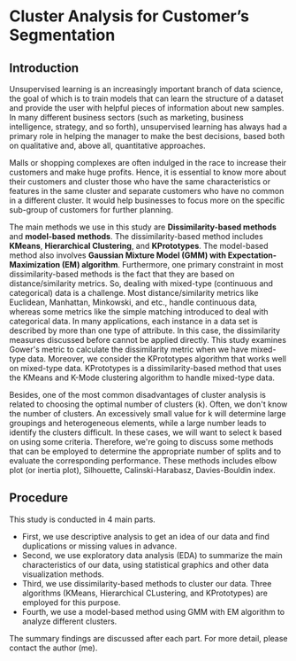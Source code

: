 # Cluster Analysis for Customer’s Segmentation

## Introduction
Unsupervised learning is an increasingly important branch of data science, the goal of which is to train models that can learn the structure of a dataset and provide the user with helpful pieces of information about new samples. In many different business sectors (such as marketing, business intelligence, strategy, and so forth), unsupervised learning has always had a primary role in helping the manager to make the best decisions, based both on qualitative and, above all, quantitative approaches.

Malls or shopping complexes are often indulged in the race to increase their customers and make huge profits. Hence, it is essential to know more about their customers and cluster those who have the same characteristics or features in the same cluster and separate customers who have no common in a different cluster. It would help businesses to focus more on the specific sub-group of customers for further planning.

The main methods we use in this study are **Dissimilarity-based methods** and **model-based methods**. The dissimilarity-based method includes **KMeans**, **Hierarchical Clustering**, and **KPrototypes**. The model-based method also involves **Gaussian Mixture Model (GMM) with Expectation-Maximization (EM) algorithm**.
Furthermore, one primary constraint in most dissimilarity-based methods is the fact that they are based on distance/similarity metrics. So, dealing with mixed-type (continuous and categorical) data is a challenge. Most distance/similarity metrics like Euclidean, Manhattan, Minkowski, and etc., handle continuous data, whereas some metrics like the simple matching introduced to deal with categorical data. In many applications, each instance in a data set is described by more than one type of attribute. In this case, the dissimilarity measures discussed before cannot be applied directly. This study examines Gower's metric to calculate the dissimilarity metric when we have mixed-type data. Moreover, we consider the KPrototypes algorithm that works well on mixed-type data. KPrototypes is a dissimilarity-based method that uses the KMeans and K-Mode clustering algorithm to handle mixed-type data.

Besides, one of the most common disadvantages of cluster analysis is related to choosing the optimal number of clusters (k). Often, we don't know the number of clusters. An excessively small value for k will determine large groupings and heterogeneous elements, while a large number leads to identify the clusters difficult. In these cases, we will want to select k based on using some criteria. Therefore, we're going to discuss some methods that can be employed to determine the appropriate number of splits and to evaluate the corresponding performance. These methods includes elbow plot (or inertia plot), Silhouette, Calinski-Harabasz, Davies-Bouldin index.

## Procedure
This study is conducted in 4 main parts.
- First, we use descriptive analysis to get an idea of our data and find duplications or missing values in advance.
- Second, we use exploratory data analysis (EDA) to summarize the main characteristics of our data, using statistical graphics and other data visualization methods.
- Third, we use dissimilarity-based methods to cluster our data. Three algorithms (KMeans, Hierarchical CLustering, and KPrototypes) are employed for this purpose.
- Fourth, we use a model-based method using GMM with EM algorithm to analyze different clusters.

The summary findings are discussed after each part. For more detail, please contact the author (me).
